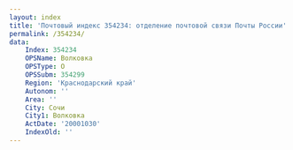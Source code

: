 ```yaml
---
layout: index
title: 'Почтовый индекс 354234: отделение почтовой связи Почты России'
permalink: /354234/
data:
    Index: 354234
    OPSName: Волковка
    OPSType: О
    OPSSubm: 354299
    Region: 'Краснодарский край'
    Autonom: ''
    Area: ''
    City: Сочи
    City1: Волковка
    ActDate: '20001030'
    IndexOld: ''
---
```

